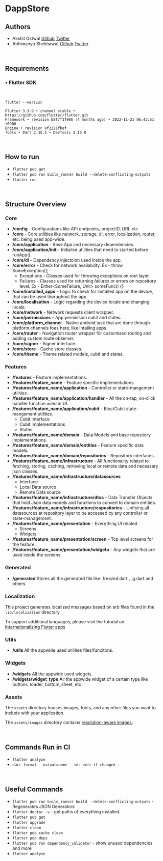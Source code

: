 # DappStore

## Authors

- Akshit Ostwal [Github](https://github.com/AkshitOstwal) [Twitter](https://twitter.com/Akshitostwal)
- Abhimanyu Shekhawat [Github](https://github.com/abhimanyu121) [Twitter](https://twitter.com/sokkkkaaa)

<br>

## Requirements

### • Flutter SDK

<br>

```
flutter --version
```

```
Flutter 3.3.9 • channel stable • https://github.com/flutter/flutter.git
Framework • revision b8f7f1f986 (4 months ago) • 2022-11-23 06:43:51 +0900
Engine • revision 8f2221fbef
Tools • Dart 2.18.5 • DevTools 2.15.0
```

<br>

## How to run

- `flutter pub get`
- `flutter pub run build_runner build --delete-conflicting-outputs`
- `flutter run`

<br>

## Structure Overview

### Core

- **/config** - Configurations like API endpoints, projectID, URL etc
- **/core** - Core utilities like network, storage, di, error, localization, router, etc. being used app-wide.
- **/core/application** - Base App and necessary dependencies.
- **/core/application/init** - Initialise utilities that need to started before runApp().
- **/core/di** - Dependency injectoion used inside the app.
- **/core/error** - Check for network availability. Ex - throw SomeException();
  - Exceptions - Classes used for throwing exceptions on root layer.
  - Failures - Classes used for returning failures or errors on repository level. Ex - Either<SomeFailure, Unit> someFunc() {}
- **/core/installed_apps** - Logic to check for installed app on the device, that can be used thorughout the app.
- **/core/localisation** - Logic regarding the device locale and changing locale.
- **/core/network** - Network requests client wrapper.
- **/core/permissions** - App permission cubit and states.
- **/core/platform_channel** - Native android task that are done through platform channels foes here, like intalling apps.
- **/core/router** - Navigation router wrapper for customised routing and adding custom route observer.
- **/core/signer** - Signer interface.
- **/core/store** - Cache store classes.
- **/core/theme** - Theme related models, cubit and states.

### Features

- **/features** - Feature implementations.
- **/features/feature_name** - Feature specific implementations.
- **/features/feature_name/application** - Controller or state-mangement utilities.
- **/features/feature_name/application/handler** - All the on-tap, on-click handler function used in UI.
- **/features/feature_name/application/cubit** - Bloc/Cubit state-mangement utilities.
  - Cubit interface
  - Cubit implementations
  - States
- **/features/feature_name/domain** - Data Models and base repository implementations.
- **/features/feature_name/domain/entities** - Feature specific data models.
- **/features/feature_name/domain/repositories** - Repository interfaces.
- **/features/feature_name/infrastructure** - All functionality related to fetching, storing, caching, retrieving local or remote data and necessary json classes.
- **/features/feature_name/infrastructure/datasources**
  - Interface
  - Local Data source
  - Remote Data source
- **/features/feature_name/infrastructure/dtos** - Data Transfer Objects that hold Json data models and functions to convert to domain entities.
- **/features/feature_name/infrastructure/respositories** - Unifying all datasources at repository layer to be accessed by any controller or state-management.
- **/features/feature_name/presentation** - Everything UI related.
  - Screens
  - Widgets
- **/features/feature_name/presentation/screen** - Top level screens for the feature.
- **/features/feature_name/presentation/widgeta** - Any widgets that are used inside the screens.

### Generated

- **/generated** Stores all the generated file like .freezed.dart , .g.dart and others

### Localization

This project generates localized messages based on arb files found in
the `lib/localization` directory.

To support additional languages, please visit the tutorial on
[Internationalizing Flutter
apps](https://flutter.dev/docs/development/accessibility-and-localization/internationalization)

### Utils

- **/utils** All the appwide used utilities files/funcitons.

### Widgets

- **/widgets** All the appwide used widgets.
- **/widgets/widget_type** All the appwide widget of a certain type like buttons, loader, bottom_sheet, etc.

### Assets

The `assets` directory houses images, fonts, and any other files you want to
include with your application.

The `assets/images` directory contains [resolution-aware
images](https://flutter.dev/docs/development/ui/assets-and-images#resolution-aware).

<br>

## Commands Run in CI

- `flutter analyze`
- `dart format --output=none --set-exit-if-changed .`

<br>

## Useful Commands

- `flutter pub run build_runner build --delete-conflicting-outputs` - Regenerates JSON Generators
- `flutter doctor -v` - get paths of everything installed.
- `flutter pub get`
- `flutter upgrade`
- `flutter clean`
- `flutter pub cache clean`
- `flutter pub deps`
- `flutter pub run dependency_validator` - show unused dependencies and more
- `flutter analyze`
